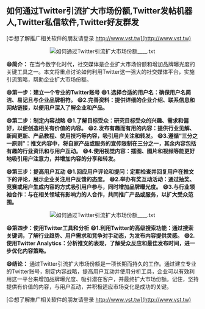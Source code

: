## **如何通过Twitter引流扩大市场份额,Twitter发帖机器人,Twitter私信软件,Twitter好友群发**

[😍想了解推广相关软件的朋友请登录 http://www.vst.tw](http://www.vst.tw)

 <center><img src="https://vst.tw/MP4/tuiguang/png/3.png" alt="如何通过Twitter引流扩大市场份额____.txt"></center>

**😄简介：**
在当今数字化时代，社交媒体是企业扩大市场份额和增加品牌曝光度的关键工具之一。本文将重点讨论如何利用Twitter这一强大的社交媒体平台，实施引流策略，帮助企业扩大市场份额。

**😄第一步：建立一个专业的Twitter账号**
**😄1.选择合适的用户名：确保用户名简洁、易记且与企业品牌相符。**
**😄2.完善资料：提供详细的企业介绍、联系信息和网站链接，以便用户深入了解企业和产品。**

**😄第二步：制定内容战略**
**😄1.了解目标受众：研究目标受众的兴趣、需求和偏好，以便创造相关有价值的内容。**
**😄2.发布有趣而有用的内容：提供行业见解、新闻更新、产品教程、使用技巧等内容，吸引用户关注和转发。**
**😄3.遵循“三分之一原则”：推文内容中，将自家产品或服务的宣传限制在三分之一，其余内容包括有趣的行业资讯和与用户互动。**
**😄4.使用视觉内容：插图、图片和视频等能更好地吸引用户注意力，并增加内容的分享和转发。**

**😄第三步：提高用户互动**
**😄1.回应用户评论和提问：定期检查并回复用户在推文下的评论，展示企业关注用户反馈的态度。**
**😄2.举办有奖互动活动：通过抽奖、竞赛或用户生成内容的方式吸引用户参与，同时增加品牌曝光度。**
**😄3.与行业领袖合作：与在相关领域有影响力的人合作，共同推广产品或服务，以扩大受众范围。**

 <center><img src="https://vst.tw/MP4/tuiguang/png/2.png" alt="如何通过Twitter引流扩大市场份额____.txt"></center>

**😄第四步：使用Twitter工具和分析**
**😄1.利用Twitter的高级搜索功能：通过搜索关键词，了解行业趋势、用户需求和竞争对手动态，为发布内容提供灵感。**
**😄2.使用Twitter Analytics：分析推文的表现，了解受众反应和最佳发布时间，进一步优化内容策略。**

**😄结论：**
通过Twitter引流扩大市场份额是一项长期而持久的工作。通过建立专业的Twitter账号，制定内容战略，提高用户互动并使用分析工具，企业可以有效利用这一平台来增加品牌曝光度、吸引潜在客户，并最终扩大市场份额。记住，坚持提供有价值的内容，与用户互动，并积极适应市场变化是成功的关键。

[😍想了解推广相关软件的朋友请登录 http://www.vst.tw](http://www.vst.tw)



